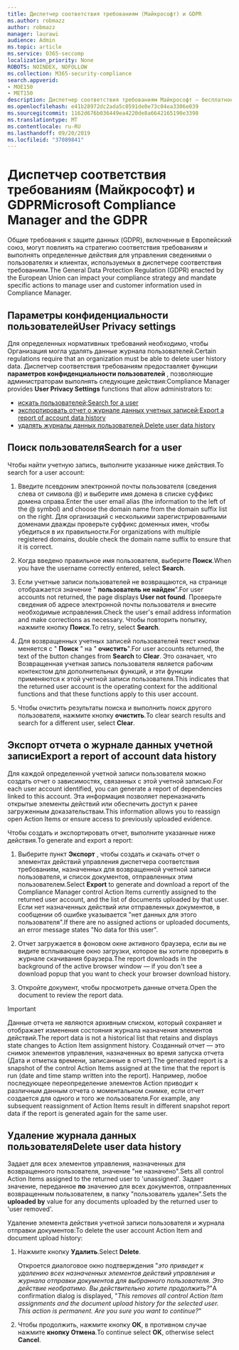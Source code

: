 ```yaml
---
title: Диспетчер соответствия требованиям (Майкрософт) и GDPR
ms.author: robmazz
author: robmazz
manager: laurawi
audience: Admin
ms.topic: article
ms.service: O365-seccomp
localization_priority: None
ROBOTS: NOINDEX, NOFOLLOW
ms.collection: M365-security-compliance
search.appverid:
- MOE150
- MET150
description: Диспетчер соответствия требованиям Майкрософт — бесплатное средство оценки рисков на основе рабочих процессов на портале доверия службы Майкрософт. Диспетчер соответствия требованиям позволяет отслеживать, назначать и проверять нормативные действия, связанные с облачными службами Майкрософт.
ms.openlocfilehash: e41b28972dc2ada5c0591de0e73c04ea3306e039
ms.sourcegitcommit: 1162d676b036449ea4220de8a6642165190e3398
ms.translationtype: MT
ms.contentlocale: ru-RU
ms.lasthandoff: 09/20/2019
ms.locfileid: "37089841"
---
```

# <a name="microsoft-compliance-manager-and-the-gdpr"></a><span data-ttu-id="58f75-104">Диспетчер соответствия требованиям (Майкрософт) и GDPR</span><span class="sxs-lookup"><span data-stu-id="58f75-104">Microsoft Compliance Manager and the GDPR</span></span>

<span data-ttu-id="58f75-105">Общие требования к защите данных (GDPR), включенные в Европейский союз, могут повлиять на стратегию соответствия требованиям и выполнять определенные действия для управления сведениями о пользователях и клиентах, используемых в диспетчере соответствия требованиям.</span><span class="sxs-lookup"><span data-stu-id="58f75-105">The General Data Protection Regulation (GDPR) enacted by the European Union can impact your compliance strategy and mandate specific actions to manage user and customer information used in Compliance Manager.</span></span>

## <a name="user-privacy-settings"></a><span data-ttu-id="58f75-106">Параметры конфиденциальности пользователей</span><span class="sxs-lookup"><span data-stu-id="58f75-106">User Privacy settings</span></span>

<span data-ttu-id="58f75-107">Для определенных нормативных требований необходимо, чтобы Организация могла удалять данные журнала пользователей.</span><span class="sxs-lookup"><span data-stu-id="58f75-107">Certain regulations require that an organization must be able to delete user history data.</span></span> <span data-ttu-id="58f75-108">Диспетчер соответствия требованиям предоставляет функции **параметров конфиденциальности пользователей** , позволяющие администраторам выполнять следующие действия:</span><span class="sxs-lookup"><span data-stu-id="58f75-108">Compliance Manager provides **User Privacy Settings** functions that allow administrators to:</span></span>
  
- [<span data-ttu-id="58f75-109">искать пользователей;</span><span class="sxs-lookup"><span data-stu-id="58f75-109">Search for a user</span></span>](#search-for-a-user)
- [<span data-ttu-id="58f75-110">экспортировать отчет о журнале данных учетных записей;</span><span class="sxs-lookup"><span data-stu-id="58f75-110">Export a report of account data history</span></span>](#export-a-report-of-account-data-history)
- [<span data-ttu-id="58f75-111">удалять журналы данных пользователей.</span><span class="sxs-lookup"><span data-stu-id="58f75-111">Delete user data history</span></span>](#delete-user-data-history)
  
## <a name="search-for-a-user"></a><span data-ttu-id="58f75-112">Поиск пользователя</span><span class="sxs-lookup"><span data-stu-id="58f75-112">Search for a user</span></span>

<span data-ttu-id="58f75-113">Чтобы найти учетную запись, выполните указанные ниже действия.</span><span class="sxs-lookup"><span data-stu-id="58f75-113">To search for a user account:</span></span>
  
1. <span data-ttu-id="58f75-114">Введите псевдоним электронной почты пользователя (сведения слева от символа @) и выберите имя домена в списке суффикс домена справа.</span><span class="sxs-lookup"><span data-stu-id="58f75-114">Enter the user email alias (the information to the left of the @ symbol) and choose the domain name from the  domain suffix list on the right.</span></span> <span data-ttu-id="58f75-115">Для организаций с несколькими зарегистрированными доменами дважды проверьте суффикс доменных имен, чтобы убедиться в их правильности.</span><span class="sxs-lookup"><span data-stu-id="58f75-115">For organizations with multiple registered domains, double check the domain name suffix to ensure that it is correct.</span></span>

2. <span data-ttu-id="58f75-116">Когда введено правильное имя пользователя, выберите **Поиск**.</span><span class="sxs-lookup"><span data-stu-id="58f75-116">When you have the username correctly entered, select **Search**.</span></span>

3. <span data-ttu-id="58f75-117">Если учетные записи пользователей не возвращаются, на странице отображается значение " **пользователь не найден**".</span><span class="sxs-lookup"><span data-stu-id="58f75-117">For user accounts not returned, the page displays **User not found**.</span></span> <span data-ttu-id="58f75-118">Проверьте сведения об адресе электронной почты пользователя и внесите необходимые исправления.</span><span class="sxs-lookup"><span data-stu-id="58f75-118">Check the user's email address information and make corrections as necessary.</span></span> <span data-ttu-id="58f75-119">Чтобы повторить попытку, нажмите кнопку **Поиск**.</span><span class="sxs-lookup"><span data-stu-id="58f75-119">To retry, select **Search**.</span></span>

4. <span data-ttu-id="58f75-120">Для возвращенных учетных записей пользователей текст кнопки меняется с " **Поиск** " на " **очистить**".</span><span class="sxs-lookup"><span data-stu-id="58f75-120">For user accounts returned, the text of the button changes from **Search** to **Clear**.</span></span> <span data-ttu-id="58f75-121">Это означает, что Возвращенная учетная запись пользователя является рабочим контекстом для дополнительных функций, и эти функции применяются к этой учетной записи пользователя.</span><span class="sxs-lookup"><span data-stu-id="58f75-121">This indicates that the returned user account is the operating context for the additional functions and that these functions apply to this user account.</span></span>

5. <span data-ttu-id="58f75-122">Чтобы очистить результаты поиска и выполнить поиск другого пользователя, нажмите кнопку **очистить**.</span><span class="sxs-lookup"><span data-stu-id="58f75-122">To clear search results and search for a different user, select **Clear**.</span></span>

## <a name="export-a-report-of-account-data-history"></a><span data-ttu-id="58f75-123">Экспорт отчета о журнале данных учетной записи</span><span class="sxs-lookup"><span data-stu-id="58f75-123">Export a report of account data history</span></span>

<span data-ttu-id="58f75-124">Для каждой определенной учетной записи пользователя можно создать отчет о зависимостях, связанных с этой учетной записью.</span><span class="sxs-lookup"><span data-stu-id="58f75-124">For each user account identified, you can generate a report of dependencies linked to this account.</span></span> <span data-ttu-id="58f75-125">Эта информация позволяет переназначить открытые элементы действий или обеспечить доступ к ранее загруженным доказательствам.</span><span class="sxs-lookup"><span data-stu-id="58f75-125">This information allows you to reassign open Action Items or ensure access to previously uploaded evidence.</span></span>
  
 <span data-ttu-id="58f75-126">Чтобы создать и экспортировать отчет, выполните указанные ниже действия.</span><span class="sxs-lookup"><span data-stu-id="58f75-126">To generate and export a report:</span></span>
  
1. <span data-ttu-id="58f75-127">Выберите пункт **Экспорт** , чтобы создать и скачать отчет о элементах действий управления диспетчера соответствия требованиям, назначенных для возвращенной учетной записи пользователя, и список документов, отправленных этим пользователем.</span><span class="sxs-lookup"><span data-stu-id="58f75-127">Select **Export** to generate and download a report of the Compliance Manager control Action Items currently assigned to the returned user account, and the list of documents uploaded by that user.</span></span> <span data-ttu-id="58f75-128">Если нет назначенных действий или отправленных документов, в сообщении об ошибке указывается "нет данных для этого пользователя".</span><span class="sxs-lookup"><span data-stu-id="58f75-128">If there are no assigned actions or uploaded documents, an error message states "No data for this user".</span></span>

2. <span data-ttu-id="58f75-129">Отчет загружается в фоновом окне активного браузера, если вы не видите всплывающее окно загрузки, которое вы хотите проверить в журнале скачивания браузера.</span><span class="sxs-lookup"><span data-stu-id="58f75-129">The report downloads in the background of the active browser window — if you don't see a download popup that you want to check your browser download history.</span></span>

3. <span data-ttu-id="58f75-130">Откройте документ, чтобы просмотреть данные отчета.</span><span class="sxs-lookup"><span data-stu-id="58f75-130">Open the document to review the report data.</span></span>

> [!IMPORTANT]
> <span data-ttu-id="58f75-131">Данные отчета не являются архивным списком, который сохраняет и отображает изменения состояния журнала назначения элементов действий.</span><span class="sxs-lookup"><span data-stu-id="58f75-131">The report data is not a historical list that retains and displays state changes to Action Item assignment history.</span></span> <span data-ttu-id="58f75-132">Созданный отчет — это снимок элементов управления, назначенных во время запуска отчета (Дата и отметка времени, записанные в отчет).</span><span class="sxs-lookup"><span data-stu-id="58f75-132">The generated report is a snapshot of the control Action Items assigned at the time that the report is run (date and time stamp written into the report).</span></span> <span data-ttu-id="58f75-133">Например, любое последующее переопределение элементов Action приводит к различным данным отчета о моментальном снимке, если отчет создается для одного и того же пользователя.</span><span class="sxs-lookup"><span data-stu-id="58f75-133">For example, any subsequent reassignment of Action Items result in different snapshot report data if the report is generated again for the same user.</span></span>
  
## <a name="delete-user-data-history"></a><span data-ttu-id="58f75-134">Удаление журнала данных пользователя</span><span class="sxs-lookup"><span data-stu-id="58f75-134">Delete user data history</span></span>

<span data-ttu-id="58f75-135">Задает для всех элементов управления, назначенных для возвращенного пользователя, значение "не назначено".</span><span class="sxs-lookup"><span data-stu-id="58f75-135">Sets all control Action Items assigned to the returned user to 'unassigned'.</span></span> <span data-ttu-id="58f75-136">Задает значение, переданное **по** значению для всех документов, отправленных возвращенным пользователем, в папку "пользователь удален".</span><span class="sxs-lookup"><span data-stu-id="58f75-136">Sets the **uploaded by** value for any documents uploaded by the returned user to 'user removed'.</span></span>
  
<span data-ttu-id="58f75-137">Удаление элемента действия учетной записи пользователя и журнала отправки документов:</span><span class="sxs-lookup"><span data-stu-id="58f75-137">To delete the user account Action Item and document upload history:</span></span>
  
1. <span data-ttu-id="58f75-138">Нажмите кнопку **Удалить**.</span><span class="sxs-lookup"><span data-stu-id="58f75-138">Select **Delete**.</span></span>

    <span data-ttu-id="58f75-139">Откроется диалоговое окно подтверждения "*это приведет к удалению всех назначенных элементов действий управления и журнала отправки документов для выбранного пользователя. Это действие необратимо. Вы действительно хотите продолжить?*"</span><span class="sxs-lookup"><span data-stu-id="58f75-139">A confirmation dialog is displayed, "*This removes all control Action Item assignments and the document upload history for the selected user. This action is permanent. Are you sure you want to continue?*"</span></span>

2. <span data-ttu-id="58f75-140">Чтобы продолжить, нажмите кнопку **ОК**, в противном случае нажмите **кнопку Отмена**.</span><span class="sxs-lookup"><span data-stu-id="58f75-140">To continue select **OK**, otherwise select **Cancel**.</span></span>
